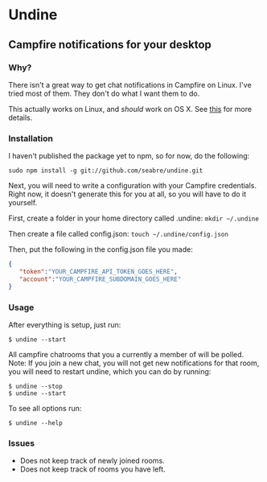 # Undine

## Campfire notifications for your desktop

### Why?

There isn't a great way to get chat notifications in Campfire on Linux.
I've tried most of them. They don't do what I want them to do.

This actually works on Linux, and *should* work on OS X. See [this](https://github.com/visionmedia/node-growl) for more details.

### Installation

I haven't published the package yet to npm, so for now, do the following:

`sudo npm install -g git://github.com/seabre/undine.git`

Next, you will need to write a configuration with your Campfire credentials.
Right now, it doesn't generate this for you at all, so you will have to do it yourself.

First, create a folder in your home directory called .undine: `mkdir ~/.undine`

Then create a file called config.json: `touch ~/.undine/config.json`

Then, put the following in the config.json file you made:

```json
{
   "token":"YOUR_CAMPFIRE_API_TOKEN_GOES_HERE",
   "account":"YOUR_CAMPFIRE_SUBDOMAIN_GOES_HERE"
}
```

### Usage

After everything is setup, just run:

```
$ undine --start
```

All campfire chatrooms that you a currently a member of will be polled.
Note: If you join a new chat, you will not get new notifications for that room, you will need to restart undine,
which you can do by running:

```
$ undine --stop
$ undine --start
```

To see all options run:

```
$ undine --help
```

### Issues

* Does not keep track of newly joined rooms.
* Does not keep track of rooms you have left.
